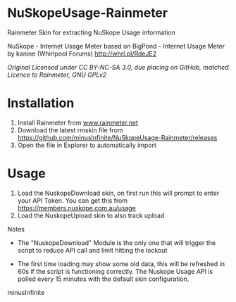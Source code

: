 # NuSkopeUsage-Rainmeter
Rainmeter Skin for extracting NuSkope Usage information

NuSkope - Internet Usage Meter based on BigPond - Internet Usage Meter by kanine (Whirlpool Forums) http://whrl.pl/RdeJE2

_Original Licensed under CC BY-NC-SA 3.0, due placing on GitHub, matched Licence to Rainmeter, GNU GPLv2_

# Installation
1) Install Rainmeter from www.rainmeter.net
2) Download the latest rmskin file from https://github.com/minusInfinite/NuSkopeUsage-Rainmeter/releases
3) Open the file in Explorer to automatically import

# Usage
1) Load the NuskopeDownload skin, on first run this will prompt to enter your API Token. You can get this from https://members.nuskope.com.au/usage
2) Load the NuskopeUpload skin to also track upload

Notes
- The "NuskopeDownload" Module is the only one that will trigger the script to reduce API call and limit hitting the lockout 

- The first time loading may show some old data, this will be refreshed in 60s if the script is functioning correctly. The Nuskope Usage API is polled every 15 minutes with the default skin configuration.

minusInfinite
